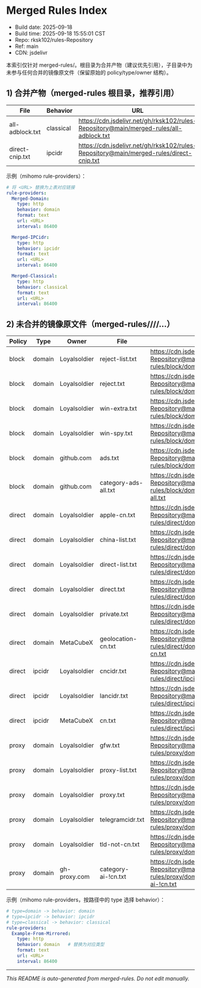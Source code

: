 # Merged Rules Index

- Build date: 2025-09-18
- Build time: 2025-09-18 15:55:01 CST
- Repo: rksk102/rules-Repository
- Ref: main
- CDN: jsdelivr

本索引仅针对 merged-rules/。根目录为合并产物（建议优先引用），子目录中为未参与任何合并的镜像原文件（保留原始的 policy/type/owner 结构）。

## 1) 合并产物（merged-rules 根目录，推荐引用）

| File | Behavior | URL |
|---|---|---|
| all-adblock.txt | classical | https://cdn.jsdelivr.net/gh/rksk102/rules-Repository@main/merged-rules/all-adblock.txt |
| direct-cnip.txt | ipcidr | https://cdn.jsdelivr.net/gh/rksk102/rules-Repository@main/merged-rules/direct-cnip.txt |

示例（mihomo rule-providers）：
```yaml
# 将 <URL> 替换为上表对应链接
rule-providers:
  Merged-Domain:
    type: http
    behavior: domain
    format: text
    url: <URL>
    interval: 86400

  Merged-IPCidr:
    type: http
    behavior: ipcidr
    format: text
    url: <URL>
    interval: 86400

  Merged-Classical:
    type: http
    behavior: classical
    format: text
    url: <URL>
    interval: 86400
```

## 2) 未合并的镜像原文件（merged-rules/<policy>/<type>/<owner>/...）

| Policy | Type | Owner | File | URL |
|---|---|---|---|---|
| block | domain | Loyalsoldier | reject-list.txt | https://cdn.jsdelivr.net/gh/rksk102/rules-Repository@main/merged-rules/block/domain/Loyalsoldier/reject-list.txt |
| block | domain | Loyalsoldier | reject.txt | https://cdn.jsdelivr.net/gh/rksk102/rules-Repository@main/merged-rules/block/domain/Loyalsoldier/reject.txt |
| block | domain | Loyalsoldier | win-extra.txt | https://cdn.jsdelivr.net/gh/rksk102/rules-Repository@main/merged-rules/block/domain/Loyalsoldier/win-extra.txt |
| block | domain | Loyalsoldier | win-spy.txt | https://cdn.jsdelivr.net/gh/rksk102/rules-Repository@main/merged-rules/block/domain/Loyalsoldier/win-spy.txt |
| block | domain | github.com | ads.txt | https://cdn.jsdelivr.net/gh/rksk102/rules-Repository@main/merged-rules/block/domain/github.com/ads.txt |
| block | domain | github.com | category-ads-all.txt | https://cdn.jsdelivr.net/gh/rksk102/rules-Repository@main/merged-rules/block/domain/github.com/category-ads-all.txt |
| direct | domain | Loyalsoldier | apple-cn.txt | https://cdn.jsdelivr.net/gh/rksk102/rules-Repository@main/merged-rules/direct/domain/Loyalsoldier/apple-cn.txt |
| direct | domain | Loyalsoldier | china-list.txt | https://cdn.jsdelivr.net/gh/rksk102/rules-Repository@main/merged-rules/direct/domain/Loyalsoldier/china-list.txt |
| direct | domain | Loyalsoldier | direct-list.txt | https://cdn.jsdelivr.net/gh/rksk102/rules-Repository@main/merged-rules/direct/domain/Loyalsoldier/direct-list.txt |
| direct | domain | Loyalsoldier | direct.txt | https://cdn.jsdelivr.net/gh/rksk102/rules-Repository@main/merged-rules/direct/domain/Loyalsoldier/direct.txt |
| direct | domain | Loyalsoldier | private.txt | https://cdn.jsdelivr.net/gh/rksk102/rules-Repository@main/merged-rules/direct/domain/Loyalsoldier/private.txt |
| direct | domain | MetaCubeX | geolocation-cn.txt | https://cdn.jsdelivr.net/gh/rksk102/rules-Repository@main/merged-rules/direct/domain/MetaCubeX/geolocation-cn.txt |
| direct | ipcidr | Loyalsoldier | cncidr.txt | https://cdn.jsdelivr.net/gh/rksk102/rules-Repository@main/merged-rules/direct/ipcidr/Loyalsoldier/cncidr.txt |
| direct | ipcidr | Loyalsoldier | lancidr.txt | https://cdn.jsdelivr.net/gh/rksk102/rules-Repository@main/merged-rules/direct/ipcidr/Loyalsoldier/lancidr.txt |
| direct | ipcidr | MetaCubeX | cn.txt | https://cdn.jsdelivr.net/gh/rksk102/rules-Repository@main/merged-rules/direct/ipcidr/MetaCubeX/cn.txt |
| proxy | domain | Loyalsoldier | gfw.txt | https://cdn.jsdelivr.net/gh/rksk102/rules-Repository@main/merged-rules/proxy/domain/Loyalsoldier/gfw.txt |
| proxy | domain | Loyalsoldier | proxy-list.txt | https://cdn.jsdelivr.net/gh/rksk102/rules-Repository@main/merged-rules/proxy/domain/Loyalsoldier/proxy-list.txt |
| proxy | domain | Loyalsoldier | proxy.txt | https://cdn.jsdelivr.net/gh/rksk102/rules-Repository@main/merged-rules/proxy/domain/Loyalsoldier/proxy.txt |
| proxy | domain | Loyalsoldier | telegramcidr.txt | https://cdn.jsdelivr.net/gh/rksk102/rules-Repository@main/merged-rules/proxy/domain/Loyalsoldier/telegramcidr.txt |
| proxy | domain | Loyalsoldier | tld-not-cn.txt | https://cdn.jsdelivr.net/gh/rksk102/rules-Repository@main/merged-rules/proxy/domain/Loyalsoldier/tld-not-cn.txt |
| proxy | domain | gh-proxy.com | category-ai-!cn.txt | https://cdn.jsdelivr.net/gh/rksk102/rules-Repository@main/merged-rules/proxy/domain/gh-proxy.com/category-ai-!cn.txt |

示例（mihomo rule-providers，按路径中的 type 选择 behavior）：
```yaml
# type=domain -> behavior: domain
# type=ipcidr -> behavior: ipcidr
# type=classical -> behavior: classical
rule-providers:
  Example-From-Mirrored:
    type: http
    behavior: domain   # 替换为对应类型
    format: text
    url: <URL>
    interval: 86400
```

---
_This README is auto-generated from merged-rules. Do not edit manually._
